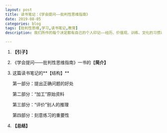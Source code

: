 ```yaml
---
layout: post
title: 读书笔记：《学会提问——批判性思维指南》
date: 2019-08-05
categories: blog
tags: [批判性思维,学习,读书笔记,教育]
description: 我们所作的每个决定都有自己的个人印记——经历、价值观、训练、文化的习惯以及个人理想。

---
```


1. **【引子】**

1. 《学会提问——批判性思维指南》一书的【**简介】**

1.  这篇读书笔记的**【结构】**

     第一部分：提出正确问题的好处

     第二部分：“加工”原始资料

     第三部分：“评价”别人的推理

     第四部分：刻意练习的重要性

1. **【总结】**










